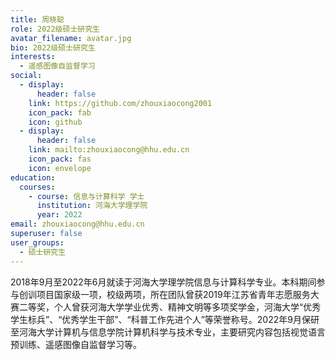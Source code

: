 ```yaml
---
title: 周晓聪
role: 2022级硕士研究生
avatar_filename: avatar.jpg
bio: 2022级硕士研究生
interests:
  - 遥感图像自监督学习
social:
  - display:
      header: false
    link: https://github.com/zhouxiaocong2001
    icon_pack: fab
    icon: github
  - display:
      header: false
    link: mailto:zhouxiaocong@hhu.edu.cn
    icon_pack: fas
    icon: envelope
education:
  courses:
    - course: 信息与计算科学 学士
      institution: 河海大学理学院
      year: 2022
email: zhouxiaocong@hhu.edu.cn
superuser: false
user_groups:
  - 硕士研究生
---
```

2018年9月至2022年6月就读于河海大学理学院信息与计算科学专业。本科期间参与创训项目国家级一项，校级两项，所在团队曾获2019年江苏省青年志愿服务大赛二等奖，个人曾获河海大学学业优秀、精神文明等多项奖学金，河海大学“优秀学生标兵”、“优秀学生干部”、“科普工作先进个人”等荣誉称号。2022年9月保研至河海大学计算机与信息学院计算机科学与技术专业，主要研究内容包括视觉语言预训练、遥感图像自监督学习等。
